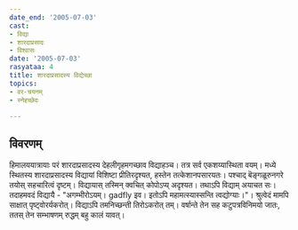 ```yaml
---
date_end: '2005-07-03'
cast:
- विद्या
- शारदाप्रसादः
- विश्वासः
date: '2005-07-03'
rasyataa: 4
title: शारदाप्रसादस्य विद्येच्छा
topics:
- वर-चयनम्
- स्नेहच्छेदः

---
```


## विवरणम्
हिमालययात्रायाः परं शारदाप्रसादस्य देहलीगृहमगच्छाव विद्याहञ्च। तत्र सर्व एकशय्यास्थिता वयम्। मध्ये स्थितस्य शारदाप्रसादस्य विद्यायां विशिष्टा प्रीतिरदृश्यत, हस्तेन तत्केशानपसारयतः। पश्चाद् बॆङ्गळूरुनगरे तयोस् सहचारित्वं दृष्टम्। विद्यायास् तस्मिन् क्वचित् कोपोऽप्य् अदृश्यत। तथाऽपि विद्याम् अयाचत सः। तदाहमवदं विद्यायै - "अगम्भीरोऽयम्। gadfly इव। इतोऽपि महामत्स्यास्सन्ति त्वद्योग्याः।"। श्रुत्वेदं मामपि साक्षात् पृष्ट्वोरर्यकरोत्। विद्याऽपि तमनिच्छन्ती तिरोऽकरोत् तम्। वर्षान्ते तेन सह कटुपत्रविनिमयो जातः, ततस् तेन सम्भाषणम् रुद्धम् बहु कालं यावत्।

